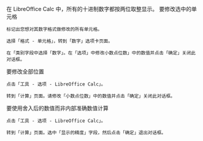 在 LibreOffice Calc 中，所有的十进制数字都按两位取整显示。
要修改选中的单元格

    标记出您想对其数字格式做修改的所有单元格。

    选择「格式 - 单元格」，转到「数字」选项卡页面。

    在「类别字段中选择「数字」。在「选项」中修改小数点位数」中的数值并点击「确定」关闭此对话框。

要修改全部位置

    点击「工具 - 选项 - LibreOffice Calc」。

    转到「计算」页面。请修改「小数点位数」中的数值并点击「确定」关闭此对话框。

要使用舍入后的数值而非内部准确数值计算

    点击「工具 - 选项 - LibreOffice Calc」。

    转到「计算」页面。选中「显示的精度」字段，然后点击「确定」退出对话框。
